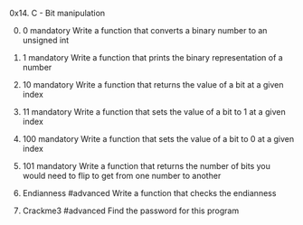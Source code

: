 0x14. C - Bit manipulation

0. 0
mandatory
Write a function that converts a binary number to an unsigned int

1. 1
mandatory
Write a function that prints the binary representation of a number

2. 10
mandatory
Write a function that returns the value of a bit at a given index

3. 11
mandatory
Write a function that sets the value of a bit to 1 at a given index

4. 100
mandatory
Write a function that sets the value of a bit to 0 at a given index

5. 101
mandatory
Write a function that returns the number of bits you would need to flip to get from one number to another

6. Endianness
#advanced
Write a function that checks the endianness

7. Crackme3
#advanced
Find the password for this program
